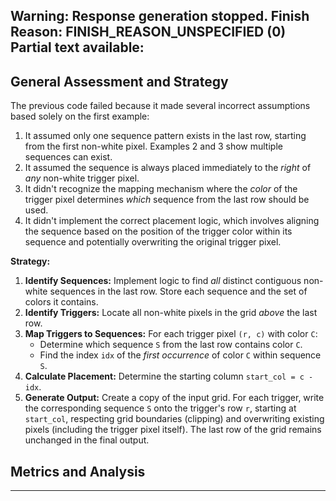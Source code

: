 Warning: Response generation stopped. Finish Reason: FINISH_REASON_UNSPECIFIED (0)
Partial text available:
---
## General Assessment and Strategy

The previous code failed because it made several incorrect assumptions based solely on the first example:
1.  It assumed only one sequence pattern exists in the last row, starting from the first non-white pixel. Examples 2 and 3 show multiple sequences can exist.
2.  It assumed the sequence is always placed immediately to the *right* of *any* non-white trigger pixel.
3.  It didn't recognize the mapping mechanism where the *color* of the trigger pixel determines *which* sequence from the last row should be used.
4.  It didn't implement the correct placement logic, which involves aligning the sequence based on the position of the trigger color within its sequence and potentially overwriting the original trigger pixel.

**Strategy:**

1.  **Identify Sequences:** Implement logic to find *all* distinct contiguous non-white sequences in the last row. Store each sequence and the set of colors it contains.
2.  **Identify Triggers:** Locate all non-white pixels in the grid *above* the last row.
3.  **Map Triggers to Sequences:** For each trigger pixel `(r, c)` with color `C`:
    *   Determine which sequence `S` from the last row contains color `C`.
    *   Find the index `idx` of the *first occurrence* of color `C` within sequence `S`.
4.  **Calculate Placement:** Determine the starting column `start_col = c - idx`.
5.  **Generate Output:** Create a copy of the input grid. For each trigger, write the corresponding sequence `S` onto the trigger's row `r`, starting at `start_col`, respecting grid boundaries (clipping) and overwriting existing pixels (including the trigger pixel itself). The last row of the grid remains unchanged in the final output.

## Metrics and Analysis


---
